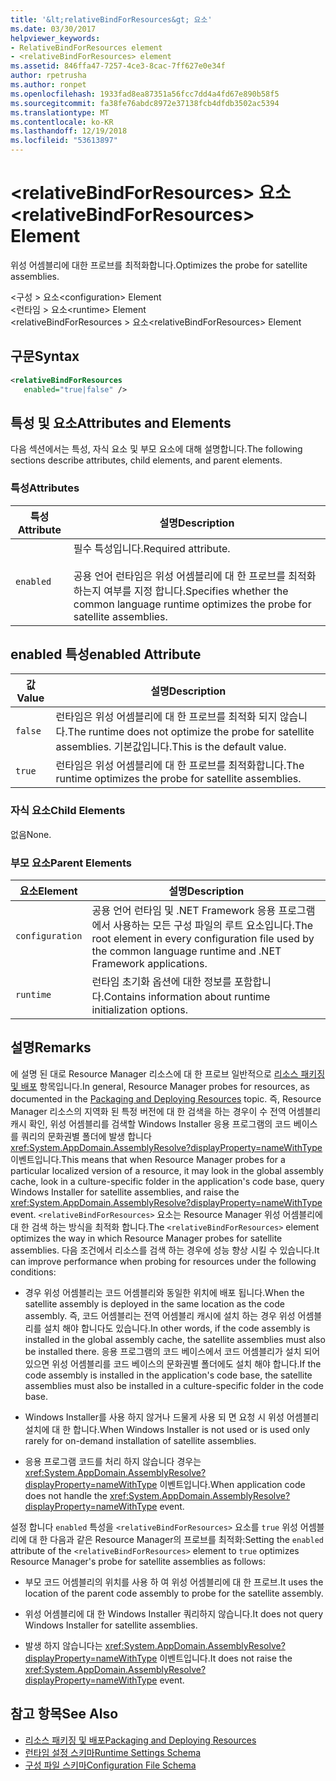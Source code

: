 ```yaml
---
title: '&lt;relativeBindForResources&gt; 요소'
ms.date: 03/30/2017
helpviewer_keywords:
- RelativeBindForResources element
- <relativeBindForResources> element
ms.assetid: 846ffa47-7257-4ce3-8cac-7ff627e0e34f
author: rpetrusha
ms.author: ronpet
ms.openlocfilehash: 1933fad8ea87351a56fcc7dd4a4fd67e890b58f5
ms.sourcegitcommit: fa38fe76abdc8972e37138fcb4dfdb3502ac5394
ms.translationtype: MT
ms.contentlocale: ko-KR
ms.lasthandoff: 12/19/2018
ms.locfileid: "53613897"
---
```

# <a name="ltrelativebindforresourcesgt-element"></a><span data-ttu-id="e0fb1-102">&lt;relativeBindForResources&gt; 요소</span><span class="sxs-lookup"><span data-stu-id="e0fb1-102">&lt;relativeBindForResources&gt; Element</span></span>
<span data-ttu-id="e0fb1-103">위성 어셈블리에 대한 프로브를 최적화합니다.</span><span class="sxs-lookup"><span data-stu-id="e0fb1-103">Optimizes the probe for satellite assemblies.</span></span>  
  
 <span data-ttu-id="e0fb1-104">\<구성 > 요소</span><span class="sxs-lookup"><span data-stu-id="e0fb1-104">\<configuration> Element</span></span>  
<span data-ttu-id="e0fb1-105">\<런타임 > 요소</span><span class="sxs-lookup"><span data-stu-id="e0fb1-105">\<runtime> Element</span></span>  
<span data-ttu-id="e0fb1-106">\<relativeBindForResources > 요소</span><span class="sxs-lookup"><span data-stu-id="e0fb1-106">\<relativeBindForResources> Element</span></span>  
  
## <a name="syntax"></a><span data-ttu-id="e0fb1-107">구문</span><span class="sxs-lookup"><span data-stu-id="e0fb1-107">Syntax</span></span>  
  
```xml
<relativeBindForResources    
   enabled="true|false" />  
```  
  
## <a name="attributes-and-elements"></a><span data-ttu-id="e0fb1-108">특성 및 요소</span><span class="sxs-lookup"><span data-stu-id="e0fb1-108">Attributes and Elements</span></span>  
 <span data-ttu-id="e0fb1-109">다음 섹션에서는 특성, 자식 요소 및 부모 요소에 대해 설명합니다.</span><span class="sxs-lookup"><span data-stu-id="e0fb1-109">The following sections describe attributes, child elements, and parent elements.</span></span>  
  
### <a name="attributes"></a><span data-ttu-id="e0fb1-110">특성</span><span class="sxs-lookup"><span data-stu-id="e0fb1-110">Attributes</span></span>  
  
|<span data-ttu-id="e0fb1-111">특성</span><span class="sxs-lookup"><span data-stu-id="e0fb1-111">Attribute</span></span>|<span data-ttu-id="e0fb1-112">설명</span><span class="sxs-lookup"><span data-stu-id="e0fb1-112">Description</span></span>|  
|---------------|-----------------|  
|`enabled`|<span data-ttu-id="e0fb1-113">필수 특성입니다.</span><span class="sxs-lookup"><span data-stu-id="e0fb1-113">Required attribute.</span></span><br /><br /> <span data-ttu-id="e0fb1-114">공용 언어 런타임은 위성 어셈블리에 대 한 프로브를 최적화 하는지 여부를 지정 합니다.</span><span class="sxs-lookup"><span data-stu-id="e0fb1-114">Specifies whether the common language runtime optimizes the probe for satellite assemblies.</span></span>|  
  
## <a name="enabled-attribute"></a><span data-ttu-id="e0fb1-115">enabled 특성</span><span class="sxs-lookup"><span data-stu-id="e0fb1-115">enabled Attribute</span></span>  
  
|<span data-ttu-id="e0fb1-116">값</span><span class="sxs-lookup"><span data-stu-id="e0fb1-116">Value</span></span>|<span data-ttu-id="e0fb1-117">설명</span><span class="sxs-lookup"><span data-stu-id="e0fb1-117">Description</span></span>|  
|-----------|-----------------|  
|`false`|<span data-ttu-id="e0fb1-118">런타임은 위성 어셈블리에 대 한 프로브를 최적화 되지 않습니다.</span><span class="sxs-lookup"><span data-stu-id="e0fb1-118">The runtime does not optimize the probe for satellite assemblies.</span></span> <span data-ttu-id="e0fb1-119">기본값입니다.</span><span class="sxs-lookup"><span data-stu-id="e0fb1-119">This is the default value.</span></span>|  
|`true`|<span data-ttu-id="e0fb1-120">런타임은 위성 어셈블리에 대 한 프로브를 최적화합니다.</span><span class="sxs-lookup"><span data-stu-id="e0fb1-120">The runtime optimizes the probe for satellite assemblies.</span></span>|  
  
### <a name="child-elements"></a><span data-ttu-id="e0fb1-121">자식 요소</span><span class="sxs-lookup"><span data-stu-id="e0fb1-121">Child Elements</span></span>  
 <span data-ttu-id="e0fb1-122">없음</span><span class="sxs-lookup"><span data-stu-id="e0fb1-122">None.</span></span>  
  
### <a name="parent-elements"></a><span data-ttu-id="e0fb1-123">부모 요소</span><span class="sxs-lookup"><span data-stu-id="e0fb1-123">Parent Elements</span></span>  
  
|<span data-ttu-id="e0fb1-124">요소</span><span class="sxs-lookup"><span data-stu-id="e0fb1-124">Element</span></span>|<span data-ttu-id="e0fb1-125">설명</span><span class="sxs-lookup"><span data-stu-id="e0fb1-125">Description</span></span>|  
|-------------|-----------------|  
|`configuration`|<span data-ttu-id="e0fb1-126">공용 언어 런타임 및 .NET Framework 응용 프로그램에서 사용하는 모든 구성 파일의 루트 요소입니다.</span><span class="sxs-lookup"><span data-stu-id="e0fb1-126">The root element in every configuration file used by the common language runtime and .NET Framework applications.</span></span>|  
|`runtime`|<span data-ttu-id="e0fb1-127">런타임 초기화 옵션에 대한 정보를 포함합니다.</span><span class="sxs-lookup"><span data-stu-id="e0fb1-127">Contains information about runtime initialization options.</span></span>|  
  
## <a name="remarks"></a><span data-ttu-id="e0fb1-128">설명</span><span class="sxs-lookup"><span data-stu-id="e0fb1-128">Remarks</span></span>  
 <span data-ttu-id="e0fb1-129">에 설명 된 대로 Resource Manager 리소스에 대 한 프로브 일반적으로 [리소스 패키징 및 배포](../../../../../docs/framework/resources/packaging-and-deploying-resources-in-desktop-apps.md) 항목입니다.</span><span class="sxs-lookup"><span data-stu-id="e0fb1-129">In general, Resource Manager probes for resources, as documented in the [Packaging and Deploying Resources](../../../../../docs/framework/resources/packaging-and-deploying-resources-in-desktop-apps.md) topic.</span></span> <span data-ttu-id="e0fb1-130">즉, Resource Manager 리소스의 지역화 된 특정 버전에 대 한 검색을 하는 경우이 수 전역 어셈블리 캐시 확인, 위성 어셈블리를 검색할 Windows Installer 응용 프로그램의 코드 베이스를 쿼리의 문화권별 폴더에 발생 합니다 <xref:System.AppDomain.AssemblyResolve?displayProperty=nameWithType> 이벤트입니다.</span><span class="sxs-lookup"><span data-stu-id="e0fb1-130">This means that when Resource Manager probes for a particular localized version of a resource, it may look in the global assembly cache, look in a culture-specific folder in the application's code base, query Windows Installer for satellite assemblies, and raise the <xref:System.AppDomain.AssemblyResolve?displayProperty=nameWithType> event.</span></span> <span data-ttu-id="e0fb1-131">`<relativeBindForResources>` 요소는 Resource Manager 위성 어셈블리에 대 한 검색 하는 방식을 최적화 합니다.</span><span class="sxs-lookup"><span data-stu-id="e0fb1-131">The `<relativeBindForResources>` element optimizes the way in which Resource Manager probes for satellite assemblies.</span></span> <span data-ttu-id="e0fb1-132">다음 조건에서 리소스를 검색 하는 경우에 성능 향상 시킬 수 있습니다.</span><span class="sxs-lookup"><span data-stu-id="e0fb1-132">It can improve performance when probing for resources under the following conditions:</span></span>  
  
-   <span data-ttu-id="e0fb1-133">경우 위성 어셈블리는 코드 어셈블리와 동일한 위치에 배포 됩니다.</span><span class="sxs-lookup"><span data-stu-id="e0fb1-133">When the satellite assembly is deployed in the same location as the code assembly.</span></span> <span data-ttu-id="e0fb1-134">즉, 코드 어셈블리는 전역 어셈블리 캐시에 설치 하는 경우 위성 어셈블리를 설치 해야 합니다도 있습니다.</span><span class="sxs-lookup"><span data-stu-id="e0fb1-134">In other words, if the code assembly is installed in the global assembly cache, the satellite assemblies must also be installed there.</span></span> <span data-ttu-id="e0fb1-135">응용 프로그램의 코드 베이스에서 코드 어셈블리가 설치 되어 있으면 위성 어셈블리를 코드 베이스의 문화권별 폴더에도 설치 해야 합니다.</span><span class="sxs-lookup"><span data-stu-id="e0fb1-135">If the code assembly is installed in the application's code base, the satellite assemblies must also be installed in a culture-specific folder in the code base.</span></span>  
  
-   <span data-ttu-id="e0fb1-136">Windows Installer를 사용 하지 않거나 드물게 사용 되 면 요청 시 위성 어셈블리 설치에 대 한 합니다.</span><span class="sxs-lookup"><span data-stu-id="e0fb1-136">When Windows Installer is not used or is used only rarely for on-demand installation of satellite assemblies.</span></span>  
  
-   <span data-ttu-id="e0fb1-137">응용 프로그램 코드를 처리 하지 않습니다 경우는 <xref:System.AppDomain.AssemblyResolve?displayProperty=nameWithType> 이벤트입니다.</span><span class="sxs-lookup"><span data-stu-id="e0fb1-137">When application code does not handle the <xref:System.AppDomain.AssemblyResolve?displayProperty=nameWithType> event.</span></span>  
  
 <span data-ttu-id="e0fb1-138">설정 합니다 `enabled` 특성을 `<relativeBindForResources>` 요소를 `true` 위성 어셈블리에 대 한 다음과 같은 Resource Manager의 프로브를 최적화:</span><span class="sxs-lookup"><span data-stu-id="e0fb1-138">Setting the `enabled` attribute of the `<relativeBindForResources>` element to `true` optimizes Resource Manager's probe for satellite assemblies as follows:</span></span>  
  
-   <span data-ttu-id="e0fb1-139">부모 코드 어셈블리의 위치를 사용 하 여 위성 어셈블리에 대 한 프로브.</span><span class="sxs-lookup"><span data-stu-id="e0fb1-139">It uses the location of the parent code assembly to probe for the satellite assembly.</span></span>  
  
-   <span data-ttu-id="e0fb1-140">위성 어셈블리에 대 한 Windows Installer 쿼리하지 않습니다.</span><span class="sxs-lookup"><span data-stu-id="e0fb1-140">It does not query Windows Installer for satellite assemblies.</span></span>  
  
-   <span data-ttu-id="e0fb1-141">발생 하지 않습니다는 <xref:System.AppDomain.AssemblyResolve?displayProperty=nameWithType> 이벤트입니다.</span><span class="sxs-lookup"><span data-stu-id="e0fb1-141">It does not raise the <xref:System.AppDomain.AssemblyResolve?displayProperty=nameWithType> event.</span></span>  
  
## <a name="see-also"></a><span data-ttu-id="e0fb1-142">참고 항목</span><span class="sxs-lookup"><span data-stu-id="e0fb1-142">See Also</span></span>  
- [<span data-ttu-id="e0fb1-143">리소스 패키징 및 배포</span><span class="sxs-lookup"><span data-stu-id="e0fb1-143">Packaging and Deploying Resources</span></span>](../../../../../docs/framework/resources/packaging-and-deploying-resources-in-desktop-apps.md)  
- [<span data-ttu-id="e0fb1-144">런타임 설정 스키마</span><span class="sxs-lookup"><span data-stu-id="e0fb1-144">Runtime Settings Schema</span></span>](../../../../../docs/framework/configure-apps/file-schema/runtime/index.md)  
- [<span data-ttu-id="e0fb1-145">구성 파일 스키마</span><span class="sxs-lookup"><span data-stu-id="e0fb1-145">Configuration File Schema</span></span>](../../../../../docs/framework/configure-apps/file-schema/index.md)
